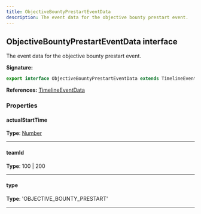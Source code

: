 ```yaml
---
title: ObjectiveBountyPrestartEventData
description: The event data for the objective bounty prestart event.
---
```


## ObjectiveBountyPrestartEventData interface

The event data for the objective bounty prestart event.

**Signature:**

```ts
export interface ObjectiveBountyPrestartEventData extends TimelineEventData 
```

**References:** [TimelineEventData](/api/interfaces/timelineeventdata)

### Properties

#### actualStartTime



**Type**: [Number](https://developer.mozilla.org/en-US/docs/Web/JavaScript/Reference/Global_Objects/Number)

---

#### teamId



**Type**: 100 \| 200

---

#### type



**Type**: 'OBJECTIVE_BOUNTY_PRESTART'

---

